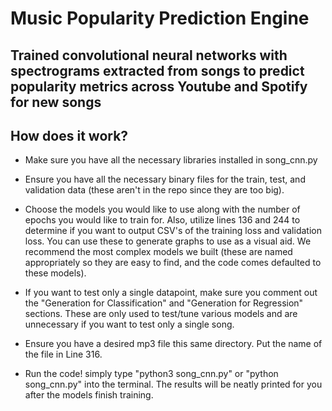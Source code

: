 # Music Popularity Prediction Engine

## Trained convolutional neural networks with spectrograms extracted from songs to predict popularity metrics across Youtube and Spotify for new songs


## How does it work?

- Make sure you have all the necessary libraries installed in song_cnn.py

- Ensure you have all the necessary binary files for the train, test, and 
validation data (these aren't in the repo since they are too big).

- Choose the models you would like to use along with the number of epochs
you would like to train for. Also, utilize lines 136 and 244 to determine if you want
to output CSV's of the training loss and validation loss. You can use these to generate graphs to
use as a visual aid.  We recommend the most complex models
we built (these are named appropriately so they are easy to find, and the code
comes defaulted to these models). 

- If you want to test only a single datapoint, make sure you comment out 
the "Generation for Classification" and "Generation for Regression" sections. These
are only used to test/tune various models and are unnecessary if you want to test 
only a single song. 

- Ensure you have a desired mp3 file this same directory. Put the name of the file in Line 316.

- Run the code! simply type "python3 song_cnn.py" or "python song_cnn.py" into
the terminal. The results will be neatly printed for you after the models finish training.
